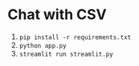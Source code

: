 # Chat with CSV

1. `pip install -r requirements.txt`
2. `python app.py`
3. `streamlit run streamlit.py`